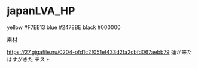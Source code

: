 # japanLVA_HP


yellow #F7EE13
blue #2478BE
black #000000

素材

https://27.gigafile.nu/0204-ofd1c2f051ef433d2fa2cbfd067aebb79
蓮が来た
はすがきた
テスト